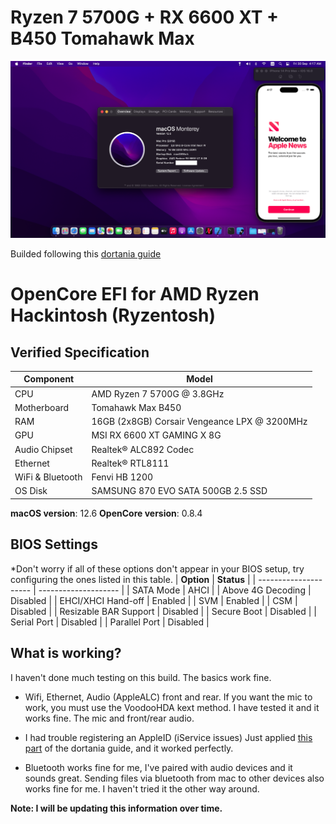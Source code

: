 # Ryzen 7 5700G + RX 6600 XT + B450 Tomahawk Max

![Screenshot](screenshot.png?raw=true)

Builded following this [dortania guide](https://dortania.github.io/OpenCore-Install-Guide/AMD/zen.html#starting-point)

# OpenCore EFI for AMD Ryzen Hackintosh (Ryzentosh)

## Verified Specification

| **Component**    | **Model**                                   |
| ---------------- | ------------------------------------------  |
| CPU              | AMD Ryzen 7 5700G @ 3.8GHz                  |
| Motherboard      | Tomahawk Max B450                           |
| RAM              | 16GB (2x8GB) Corsair Vengeance LPX @ 3200MHz|
| GPU              | MSI RX 6600 XT GAMING X 8G                  |
| Audio Chipset    | Realtek® ALC892 Codec                       |
| Ethernet         | Realtek® RTL8111                            |
| WiFi & Bluetooth | Fenvi HB 1200                               |
| OS Disk          | SAMSUNG 870 EVO SATA 500GB 2.5 SSD          |

**macOS version**: 12.6
**OpenCore version**: 0.8.4

## BIOS Settings

*Don't worry if all of these options don't appear in your BIOS setup, try configuring the ones listed in this table.
| **Option**            | **Status**           |
| --------------------- | -------------------- |
| SATA Mode             | AHCI                 |
| Above 4G Decoding     | Disabled             |
| EHCI/XHCI Hand-off    | Enabled              |
| SVM                   | Enabled              |
| CSM                   | Disabled             |
| Resizable BAR Support | Disabled             |
| Secure Boot           | Disabled             |
| Serial Port           | Disabled             |
| Parallel Port         | Disabled             |




## What is working?

I haven't done much testing on this build. The basics work fine.

- Wifi, Ethernet, Audio (AppleALC) front and rear. If you want the mic to work, you must use the VoodooHDA kext method. I have tested it and it works fine. The mic and front/rear audio.

- I had trouble registering an AppleID (iService issues) Just applied [this part](https://dortania.github.io/OpenCore-Post-Install/universal/iservices.html#fixing-en0) of the dortania guide, and it worked perfectly.

- Bluetooth works fine for me, I've paired with audio devices and it sounds great. Sending files via bluetooth from mac to other devices also works fine for me. I haven't tried it the other way around.

**Note: I will be updating this information over time.**